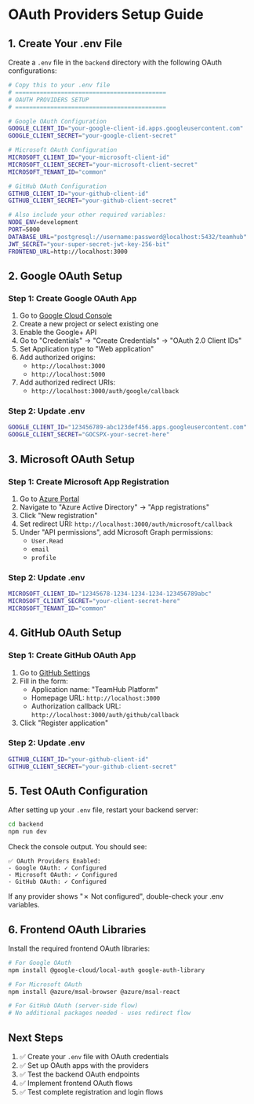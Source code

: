 # OAuth Providers Setup Guide

## 1. Create Your .env File

Create a `.env` file in the `backend` directory with the following OAuth configurations:

```bash
# Copy this to your .env file
# ===========================================
# OAUTH PROVIDERS SETUP
# ===========================================

# Google OAuth Configuration
GOOGLE_CLIENT_ID="your-google-client-id.apps.googleusercontent.com"
GOOGLE_CLIENT_SECRET="your-google-client-secret"

# Microsoft OAuth Configuration  
MICROSOFT_CLIENT_ID="your-microsoft-client-id"
MICROSOFT_CLIENT_SECRET="your-microsoft-client-secret"
MICROSOFT_TENANT_ID="common"

# GitHub OAuth Configuration
GITHUB_CLIENT_ID="your-github-client-id"
GITHUB_CLIENT_SECRET="your-github-client-secret"

# Also include your other required variables:
NODE_ENV=development
PORT=5000
DATABASE_URL="postgresql://username:password@localhost:5432/teamhub"
JWT_SECRET="your-super-secret-jwt-key-256-bit"
FRONTEND_URL=http://localhost:3000
```

## 2. Google OAuth Setup

### Step 1: Create Google OAuth App
1. Go to [Google Cloud Console](https://console.cloud.google.com/)
2. Create a new project or select existing one
3. Enable the Google+ API
4. Go to "Credentials" → "Create Credentials" → "OAuth 2.0 Client IDs"
5. Set Application type to "Web application"
6. Add authorized origins:
   - `http://localhost:3000`
   - `http://localhost:5000`
7. Add authorized redirect URIs:
   - `http://localhost:3000/auth/google/callback`

### Step 2: Update .env
```bash
GOOGLE_CLIENT_ID="123456789-abc123def456.apps.googleusercontent.com"
GOOGLE_CLIENT_SECRET="GOCSPX-your-secret-here"
```

## 3. Microsoft OAuth Setup

### Step 1: Create Microsoft App Registration
1. Go to [Azure Portal](https://portal.azure.com/)
2. Navigate to "Azure Active Directory" → "App registrations"
3. Click "New registration"
4. Set redirect URI: `http://localhost:3000/auth/microsoft/callback`
5. Under "API permissions", add Microsoft Graph permissions:
   - `User.Read`
   - `email`
   - `profile`

### Step 2: Update .env
```bash
MICROSOFT_CLIENT_ID="12345678-1234-1234-1234-123456789abc"
MICROSOFT_CLIENT_SECRET="your-client-secret-here"
MICROSOFT_TENANT_ID="common"
```

## 4. GitHub OAuth Setup

### Step 1: Create GitHub OAuth App
1. Go to [GitHub Settings](https://github.com/settings/applications/new)
2. Fill in the form:
   - Application name: "TeamHub Platform"
   - Homepage URL: `http://localhost:3000`
   - Authorization callback URL: `http://localhost:3000/auth/github/callback`
3. Click "Register application"

### Step 2: Update .env
```bash
GITHUB_CLIENT_ID="your-github-client-id"
GITHUB_CLIENT_SECRET="your-github-client-secret"
```

## 5. Test OAuth Configuration

After setting up your `.env` file, restart your backend server:

```bash
cd backend
npm run dev
```

Check the console output. You should see:
```
✅ OAuth Providers Enabled:
- Google OAuth: ✓ Configured
- Microsoft OAuth: ✓ Configured  
- GitHub OAuth: ✓ Configured
```

If any provider shows "✗ Not configured", double-check your .env variables.

## 6. Frontend OAuth Libraries

Install the required frontend OAuth libraries:

```bash
# For Google OAuth
npm install @google-cloud/local-auth google-auth-library

# For Microsoft OAuth
npm install @azure/msal-browser @azure/msal-react

# For GitHub OAuth (server-side flow)
# No additional packages needed - uses redirect flow
```

## Next Steps

1. ✅ Create your `.env` file with OAuth credentials
2. ✅ Set up OAuth apps with the providers
3. ✅ Test the backend OAuth endpoints
4. ✅ Implement frontend OAuth flows
5. ✅ Test complete registration and login flows

